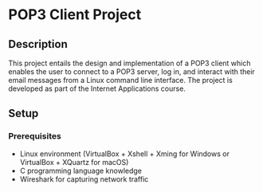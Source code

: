 # POP3 Client Project

## Description
This project entails the design and implementation of a POP3 client which enables the user to connect to a POP3 server, log in, and interact with their email messages from a Linux command line interface. The project is developed as part of the Internet Applications course.

## Setup
### Prerequisites
- Linux environment (VirtualBox + Xshell + Xming for Windows or VirtualBox + XQuartz for macOS)
- C programming language knowledge
- Wireshark for capturing network traffic
